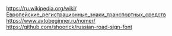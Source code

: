 https://ru.wikipedia.org/wiki/Европейские_регистрационные_знаки_транспортных_средств </br>
https://www.avtobeginner.ru/nomer/ </br>
https://github.com/shoorick/russian-road-sign-font </br>
